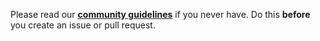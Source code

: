 Please read our **[community guidelines](http://docs.cuckoosandbox.org/en/latest/introduction/community)** if you never have. Do this __before__ you create an issue or pull request.